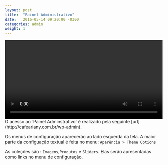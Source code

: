 ```yaml
---
layout: post
title:  "Painel Administrativo"
date:   2016-05-14 09:20:00 -0300
categories: admin
weight: 1
---
```

<video controls preload='metadata' onclick='(function(el){ if(el.paused) el.play(); else el.pause() })(this)' style="width: 100%;max-width: 720px;">
  <source src='{{ site.baseurl }}/css/video/01_login.webm' type='video/webm; codecs="vp8, vorbis"'>
</video>
O acesso ao `Painel Adminstrativo` é realizado pela seguinte [url](http://cafeariany.com.br/wp-admin).

Os menus de configuração aparecerão ao lado esquerda da tela. A maior parte da configuação textual é feita no menu: `Aparência > Theme Options`

As coleções são : `Imagens`,`Produtos` e `Sliders`. Elas serão apresentadas como links no menu de configuração.